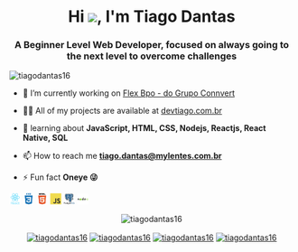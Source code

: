 <h1 align="center">Hi <img src="https://raw.githubusercontent.com/kaueMarques/kaueMarques/master/hi.gif" width="30px">, I'm Tiago Dantas</h1>
<h3 align="center">A Beginner Level Web Developer, focused on always going to the next level to overcome challenges</h3>
<p align="left"> <img src="https://img.shields.io/badge/Profile%20views-Tiago%20Dantas-blue" alt="tiagodantas16" /> </p>

- 🔭 I’m currently working on [Flex Bpo - do Grupo Connvert](https://www.flexbpo.com.br/)

- 👨‍💻 All of my projects are available at [devtiago.com.br](https://github.com/tiagodantas16)

- 💬 learning about **JavaScript, HTML, CSS, Nodejs, Reactjs, React Native, SQL**

- 📫 How to reach me **tiago.dantas@mylentes.com.br**

- ⚡ Fun fact **Oneye 😜**

<p align="left">
<img src="https://raw.githubusercontent.com/devicons/devicon/master/icons/react/react-original-wordmark.svg" alt="react" width="20" height="20"/>
<img src="https://raw.githubusercontent.com/devicons/devicon/master/icons/css3/css3-plain-wordmark.svg" alt="css3"  width="20" height="20"/>
<img src="https://raw.githubusercontent.com/devicons/devicon/master/icons/html5/html5-original-wordmark.svg" alt="html5"  width="20" height="20"/>
<img src="https://raw.githubusercontent.com/devicons/devicon/master/icons/javascript/javascript-original.svg" alt="javascript" width="20" height="20"/>
<img src="https://raw.githubusercontent.com/devicons/devicon/master/icons/postgresql/postgresql-original-wordmark.svg" alt="postgresql" width="20" height="20"/>
<img src="https://raw.githubusercontent.com/devicons/devicon/master/icons/nodejs/nodejs-original-wordmark.svg" alt="nodejs" width="20" height="20"/></p><p align="center">
<img src="https://github-readme-stats.vercel.app/api?username=tiagodantas16&show_icons=true&theme=react" alt="tiagodantas16"/> 
</p>


<p align="center">
<a href="https://twitter.com/TiagoPe08843906" target="blank"><img align="center" src="https://cdn.jsdelivr.net/npm/simple-icons@3.0.1/icons/twitter.svg" alt="tiagodantas16" height="20" width="20" /></a>
<a href="https://linkedin.com/in/tiago-pereira-dantas-b2a541134" target="blank"><img align="center" src="https://cdn.jsdelivr.net/npm/simple-icons@3.0.1/icons/linkedin.svg" alt="tiagodantas16" height="20" width="20" /></a>
<a href="https://fb.com/tiago.p.dantas" target="blank"><img align="center" src="https://cdn.jsdelivr.net/npm/simple-icons@3.0.1/icons/facebook.svg" alt="tiagodantas16" height="20" width="20" /></a>
<a href="https://instagram.com/tiago.dantas16" target="blank"><img align="center" src="https://cdn.jsdelivr.net/npm/simple-icons@3.0.1/icons/instagram.svg" alt="tiagodantas16" height="20" width="20" /></a>
<!--<a href="https://codepen.io/maykbrito" target="blank"><img align="center" src="https://cdn.jsdelivr.net/npm/simple-icons@3.0.1/icons/codepen.svg" alt="tiagodantas16" height="20" width="20" /></a> 
<a href="https://stackoverflow.com/maykbrito" target="blank"><img align="center" src="https://cdn.jsdelivr.net/npm/simple-icons@3.0.1/icons/stackoverflow.svg" alt="tiagodantas16" height="20" width="20" /></a>
<a href="https://codesandbox.com/maykbrito" target="blank"><img align="center" src="https://cdn.jsdelivr.net/npm/simple-icons@3.0.1/icons/codesandbox.svg" alt="tiagodantas16" height="20" width="20" /></a>-->
</p>

<!--
**maykbrito/maykbrito** is a ✨ _special_ ✨ repository because its `README.md` (this file) appears on your GitHub profile.

Here are some ideas to get you started:

- 🔭 I’m currently working on ...
- 🌱 I’m currently learning ...
- 👯 I’m looking to collaborate on ...
- 🤔 I’m looking for help with ...
- 💬 Ask me about ...
- 📫 How to reach me: ...
- 😄 Pronouns: ...
- ⚡ Fun fact: ...
-->
